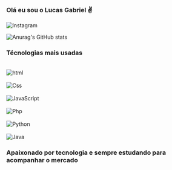 ### Olá eu sou o Lucas Gabriel ✌️


![Instagram](https://www.instagram.com/lucas.tavares2004/)

![Anurag's GitHub stats](https://github-readme-stats.vercel.app/api?username=LucasGTavares&hide=contribs,prs)

### Técnologias mais usadas

 <div style= "display: inline_block"><br/>
  <img aligh="center" alt="html" scr="https://img.shields.io/badge/HTML-239120?style=for-the-badge&logo=html5&logoColor=white"/>


  <div style= "display: inline_block"><br/>
  <img aligh="center" alt="Css" scr="https://img.shields.io/badge/HTML-239120?style=for-the-badge&logo=html5&logoColor=white"/>



  <div style= "display: inline_block"><br/>
  <img aligh="center" alt="JavaScript" scr="https://img.shields.io/badge/HTML-239120?style=for-the-badge&logo=html5&logoColor=white"/>



  <div style= "display: inline_block"><br/>
  <img aligh="center" alt="Php" scr="https://img.shields.io/badge/HTML-239120?style=for-the-badge&logo=html5&logoColor=white"/>



  <div style= "display: inline_block"><br/>
  <img aligh="center" alt="Python" scr="https://img.shields.io/badge/HTML-239120?style=for-the-badge&logo=html5&logoColor=white"/>


  <div style= "display: inline_block"><br/>
  <img aligh="center" alt="Java" scr="https://img.shields.io/badge/HTML-239120?style=for-the-badge&logo=html5&logoColor=white"/>


  ### Apaixonado por tecnologia e sempre estudando para acompanhar o mercado
  

